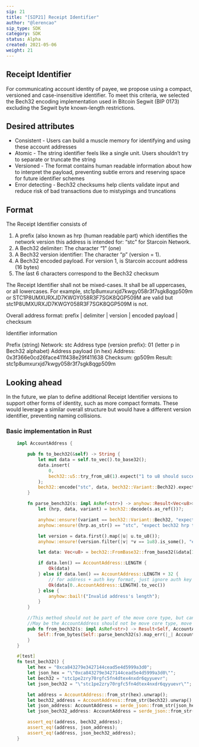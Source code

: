 ```yaml
---
sip: 21
title: "[SIP21] Receipt Identifier"
author: "@lerencao"
sip_type: SDK
category: SDK
status: Alpha
created: 2021-05-06
weight: 21
---
```


## Receipt Identifier

For communicating account identity of payee, we propose using a compact, versioned and case-insensitive identifier. To meet this criteria, we selected the Bech32 encoding implementation used in Bitcoin Segwit (BIP 0173) excluding the Segwit byte known-length restrictions.

## Desired attributes
- Consistent - Users can build a muscle memory for identifying and using these account addresses
- Atomic - The string identifier feels like a single unit. Users shouldn’t try to separate or truncate the string
- Versioned - The format contains human readable information about how to interpret the payload, preventing subtle errors and reserving space for future identifier schemes
- Error detecting - Bech32 checksums help clients validate input and reduce risk of bad transactions due to mistypings and truncations

## Format

The Receipt Identifier consists of

1. A prefix (also known as hrp (human readable part) which identifies the network version this address is intended for: “stc” for Starcoin Network.
2. A Bech32 delimiter: The character “1” (one)
3. A Bech32 version identifier: The character “p” (version = 1).
4. A Bech32 encoded payload. For version 1, is Starcoin account address (16 bytes)
5. The last 6 characters correspond to the Bech32 checksum

The Receipt Identifier shall not be mixed-cases. It shall be all uppercases, or all lowercases. For example, stc1p8umxurxjd7kwgy058r3f7sgk8qgp509m or STC1P8UMXURXJD7KWGY058R3F7SGK8QGP509M are valid but stc1P8UMXURXJD7KWGY058R3F7SGK8QGP509M is not.

Overall address format: prefix | delimiter | version | encoded payload | checksum

Identifier information

Prefix (string)
Network: stc
Address type (version prefix): 01 (letter p in Bech32 alphabet)
Address payload (in hex)
Address: 0x3f366e0cd26face411f438e29f411638
Checksum: gp509m
Result: stc1p8umxurxjd7kwgy058r3f7sgk8qgp509m

## Looking ahead

In the future, we plan to define additional Receipt Identifier versions to support other forms of identity, such as more compact formats. These would leverage a similar overall structure but would have a different version identifier, preventing naming collisions.


### Basic implementation in Rust


``` rust
    impl AccountAddress {

        pub fn to_bech32(&self) -> String {
            let mut data = self.to_vec().to_base32();
            data.insert(
                0,
                bech32::u5::try_from_u8(1).expect("1 to u8 should success"),
            );
            bech32::encode("stc", data, bech32::Variant::Bech32).expect("bech32 encode should success")
        }

        fn parse_bench32(s: impl AsRef<str>) -> anyhow::Result<Vec<u8>> {
            let (hrp, data, variant) = bech32::decode(s.as_ref())?;

            anyhow::ensure!(variant == bech32::Variant::Bech32, "expect bech32 encoding");
            anyhow::ensure!(hrp.as_str() == "stc", "expect bech32 hrp to be stc");

            let version = data.first().map(|u| u.to_u8());
            anyhow::ensure!(version.filter(|v| *v == 1u8).is_some(), "expect version 1");

            let data: Vec<u8> = bech32::FromBase32::from_base32(&data[1..])?;

            if data.len() == AccountAddress::LENGTH {
                Ok(data)
            } else if data.len() == AccountAddress::LENGTH + 32 {
                // for address + auth key format, just ignore auth key
                Ok(data[0..AccountAddress::LENGTH].to_vec())
            } else {
                anyhow::bail!("Invalid address's length");
            }
        }

        //This method should not be part of the move core type, but can not implement from_str in starcoin project.
        //May be the AccountAddress should not be move core type, move only take care of AddressBytes.
        pub fn from_bech32(s: impl AsRef<str>) -> Result<Self, AccountAddressParseError> {
            Self::from_bytes(Self::parse_bench32(s).map_err(|_| AccountAddressParseError)?)
        }
    }

    #[test]
    fn test_bech32() {
        let hex = "0xca843279e3427144cead5e4d5999a3d0";
        let json_hex = "\"0xca843279e3427144cead5e4d5999a3d0\"";
        let bech32 = "stc1pe2zry70rgfc5fn4dtex4nxdr6qyyuevr";
        let json_bech32 = "\"stc1pe2zry70rgfc5fn4dtex4nxdr6qyyuevr\"";

        let address = AccountAddress::from_str(hex).unwrap();
        let bech32_address = AccountAddress::from_str(bech32).unwrap();
        let json_address: AccountAddress = serde_json::from_str(json_hex).unwrap();
        let json_bech32_address: AccountAddress = serde_json::from_str(json_bech32).unwrap();

        assert_eq!(address, bech32_address);
        assert_eq!(address, json_address);
        assert_eq!(address, json_bech32_address);
    }
  
```